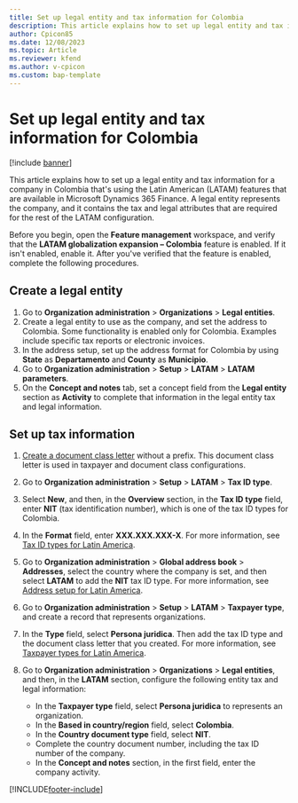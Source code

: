 ```yaml
---
title: Set up legal entity and tax information for Colombia
description: This article explains how to set up legal entity and tax information for a company in Colombia.
author: Cpicon85
ms.date: 12/08/2023
ms.topic: Article
ms.reviewer: kfend
ms.author: v-cpicon
ms.custom: bap-template
---
```


# Set up legal entity and tax information for Colombia

[!include [banner](../../includes/banner.md)]

This article explains how to set up a legal entity and tax information for a company in Colombia that's using the Latin American (LATAM) features that are available in Microsoft Dynamics 365 Finance. A legal entity represents the company, and it contains the tax and legal attributes that are required for the rest of the LATAM configuration.

Before you begin, open the **Feature management** workspace, and verify that the **LATAM globalization expansion – Colombia** feature is enabled. If it isn't enabled, enable it. After you've verified that the feature is enabled, complete the following procedures.

## Create a legal entity

1. Go to **Organization administration** \> **Organizations** \> **Legal entities**.
2. Create a legal entity to use as the company, and set the address to Colombia. Some functionality is enabled only for Colombia. Examples include specific tax reports or electronic invoices.
3. In the address setup, set up the address format for Colombia by using **State** as **Departamento** and **County** as **Municipio**.
4. Go to **Organization administration** \> **Setup** \> **LATAM** \> **LATAM parameters**.
5. On the **Concept and notes** tab, set a concept field from the **Legal entity** section as **Activity** to complete that information in the legal entity tax and legal information.

## Set up tax information

1. [Create a document class letter](ltm-core-document-class-letter.md) without a prefix. This document class letter is used in taxpayer and document class configurations.
2. Go to **Organization administration** \> **Setup** \> **LATAM** \> **Tax ID type**.
3. Select **New**, and then, in the **Overview** section, in the **Tax ID type** field, enter **NIT** (tax identification number), which is one of the tax ID types for Colombia.
4. In the **Format** field, enter **XXX.XXX.XXX-X**. For more information, see [Tax ID types for Latin America](ltm-core-tax-id-type.md).
5. Go to **Organization administration** \> **Global address book** \> **Addresses**, select the country where the company is set, and then select **LATAM** to add the **NIT** tax ID type. For more information, see [Address setup for Latin America](ltm-core-address-setup.md).
6. Go to **Organization administration** \> **Setup** \> **LATAM** \> **Taxpayer type**, and create a record that represents organizations.
7. In the **Type** field, select **Persona juridica**. Then add the tax ID type and the document class letter that you created. For more information, see [Taxpayer types for Latin America](ltm-core-taxpayer-type.md).
7. Go to **Organization administration** \> **Organizations** \> **Legal entities**, and then, in the **LATAM** section, configure the following entity tax and legal information:

    - In the **Taxpayer type** field, select **Persona juridica** to represents an organization.
    - In the **Based in country/region** field, select **Colombia**.
    - In the **Country document type** field, select **NIT**.
    - Complete the country document number, including the tax ID number of the company.
    - In the **Concept and notes** section, in the first field, enter the company activity.

[!INCLUDE[footer-include](../../../includes/footer-banner.md)]
